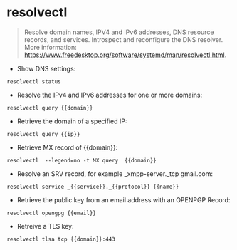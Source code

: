 # resolvectl

> Resolve domain names, IPV4 and IPv6 addresses, DNS resource records, and services.
> Introspect and reconfigure the DNS resolver.
> More information: <https://www.freedesktop.org/software/systemd/man/resolvectl.html>.

- Show DNS settings:

`resolvectl status`

- Resolve the IPv4 and IPv6 addresses for one or more domains:

`resolvectl query {{domain}}`

- Retrieve the domain of a specified IP:

`resolvectl query {{ip}}`

- Retrieve MX record of {{domain}}:

`resolvectl  --legend=no -t MX query  {{domain}}`

- Resolve an SRV record, for example _xmpp-server._tcp gmail.com:

`resolvectl service _{{service}}._{{protocol}} {{name}}`

- Retrieve the public key from an email address with an OPENPGP Record:

`resolvectl opengpg {{email}}`

- Retreive a TLS key:

`resolvectl tlsa tcp {{domain}}:443`
